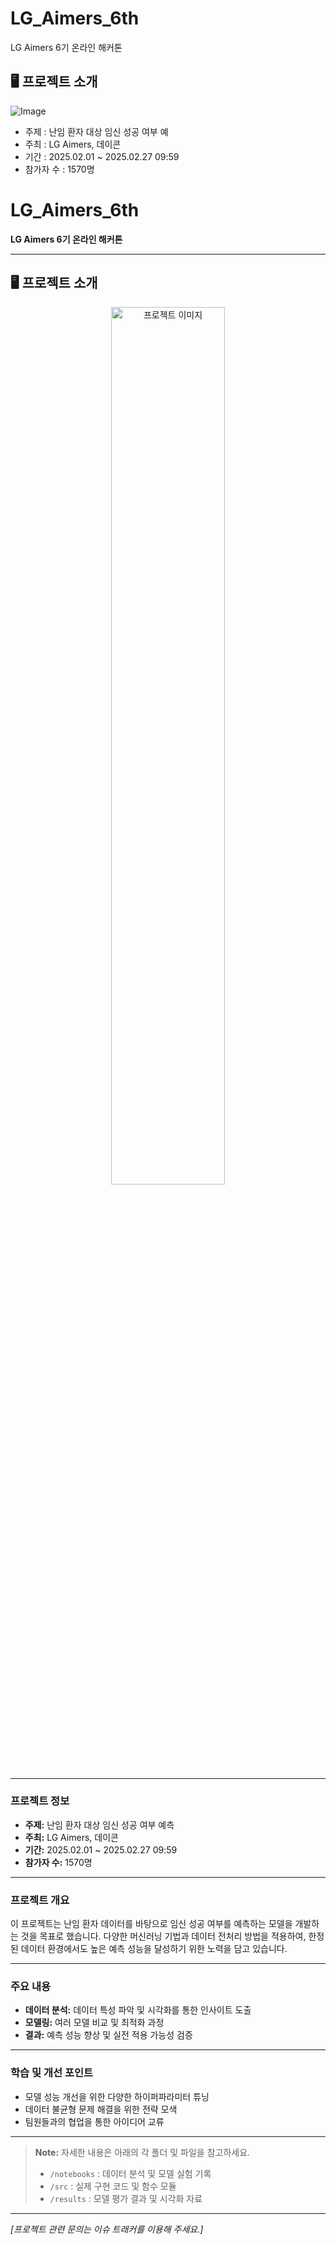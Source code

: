 # LG_Aimers_6th

LG Aimers 6기 온라인 해커톤

## 🖥️ 프로젝트 소개
![Image](https://github.com/user-attachments/assets/537effae-1740-4f6a-89a8-2b216e35c22e)

- 주제 : 난임 환자 대상 임신 성공 여부 예
- 주최 : LG Aimers, 데이콘
- 기간 : 2025.02.01 ~ 2025.02.27 09:59
- 참가자 수 : 1570명


# LG_Aimers_6th  
**LG Aimers 6기 온라인 해커톤**

---

## 🖥️ 프로젝트 소개

<div align="center">
  <img src="https://github.com/user-attachments/assets/537effae-1740-4f6a-89a8-2b216e35c22e" alt="프로젝트 이미지" width="60%">
</div>

---

### 프로젝트 정보

- **주제:** 난임 환자 대상 임신 성공 여부 예측  
- **주최:** LG Aimers, 데이콘  
- **기간:** 2025.02.01 ~ 2025.02.27 09:59  
- **참가자 수:** 1570명

---

### 프로젝트 개요

이 프로젝트는 난임 환자 데이터를 바탕으로 임신 성공 여부를 예측하는 모델을 개발하는 것을 목표로 했습니다. 다양한 머신러닝 기법과 데이터 전처리 방법을 적용하여, 한정된 데이터 환경에서도 높은 예측 성능을 달성하기 위한 노력을 담고 있습니다.

---

### 주요 내용

- **데이터 분석:** 데이터 특성 파악 및 시각화를 통한 인사이트 도출  
- **모델링:** 여러 모델 비교 및 최적화 과정  
- **결과:** 예측 성능 향상 및 실전 적용 가능성 검증

---

### 학습 및 개선 포인트

- 모델 성능 개선을 위한 다양한 하이퍼파라미터 튜닝  
- 데이터 불균형 문제 해결을 위한 전략 모색  
- 팀원들과의 협업을 통한 아이디어 교류

---

> **Note:** 자세한 내용은 아래의 각 폴더 및 파일을 참고하세요.
> - `/notebooks` : 데이터 분석 및 모델 실험 기록  
> - `/src` : 실제 구현 코드 및 함수 모듈  
> - `/results` : 모델 평가 결과 및 시각화 자료

---

*[프로젝트 관련 문의는 이슈 트래커를 이용해 주세요.]*
